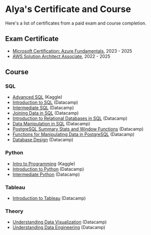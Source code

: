 # Alya's Certificate and Course
Here's a list of certificates from a paid exam and course completion.

## Exam Certificate
- <a href="">Microsoft Certification: Azure Fundamentals</a>, 2023 - 2025
- <a href="">AWS Solution Architect Associate</a>, 2022 - 2025

## Course
### SQL
- <a href="https://www.kaggle.com/learn/certification/alyamf/advanced-sql">Advanced SQL</a> (Kaggle)
- <a href="https://www.datacamp.com/statement-of-accomplishment/course/4531eb4273799299702738aa18d3986cbf801144?raw=1">Introduction to SQL</a> (Datacamp)
- <a href="https://www.datacamp.com/statement-of-accomplishment/course/27b48502973d7af759d23cdc59b1fe340608d184?raw=1">Intermediate SQL</a> (Datacamp)
- <a href="https://www.datacamp.com/statement-of-accomplishment/course/194c0af21792f57a381bdf365c6bf47eed8274d4?raw=1">Joining Data in SQL</a> (Datacamp)
- <a href="https://www.datacamp.com/statement-of-accomplishment/course/e560545b05e0da6a3193768fd799bcdd1ebcef22?raw=1">Introduction to Relational Databases in SQL</a> (Datacamp)
- <a href="https://www.datacamp.com/statement-of-accomplishment/course/ce5f9bfe904261638c4c8a1fd3763631c3c52fbe?raw=1">Data Manipulation in SQL</a> (Datacamp)
- <a href="https://www.datacamp.com/statement-of-accomplishment/course/e049779957e4004b41fad7b4ad582c365a691851?raw=1">PostgreSQL Summary Stats and Window Functions</a> (Datacamp)
- <a href="https://www.datacamp.com/statement-of-accomplishment/course/a3fa785263c5ac857c184e194d0a39fd09328847?raw=1">Functions for Manipulating Data in PostgreSQL</a> (Datacamp)
- <a href="https://www.datacamp.com/statement-of-accomplishment/course/11caa25db92f6cfd95105aaf22ac5ac07ce8527e?raw=1">Database Design</a> (Datacamp)

### Python
- <a href="https://www.kaggle.com/learn/certification/alyamf/intro-to-programming">Intro to Programming</a> (Kaggle)
- <a href="https://www.datacamp.com/statement-of-accomplishment/course/d020fe0a370fbf18080131cc713059749fa9074c?raw=1">Introduction to Python</a> (Datacamp)
- <a href="https://www.datacamp.com/statement-of-accomplishment/course/a7bf4edbd6cac43135ac7a97fb47f6e49730d5de?raw=1">Intermediate Python</a> (Datacamp)

### Tableau
- <a href="https://www.datacamp.com/statement-of-accomplishment/course/ad400a557ab7d1448b2eda0c88c60b381d2bab67?raw=1">Introduction to Tableau</a> (Datacamp)

### Theory
- <a href="https://www.datacamp.com/statement-of-accomplishment/course/fde55636e1fe56daa0c2b23a642e65214131ca3c?raw=1">Understanding Data Visualization</a> (Datacamp)
- <a href="https://www.datacamp.com/statement-of-accomplishment/course/7509e9e0f5b5beb93ebc08df3e193a74a7f3a624?raw=1">Understanding Data Engineering</a> (Datacamp)